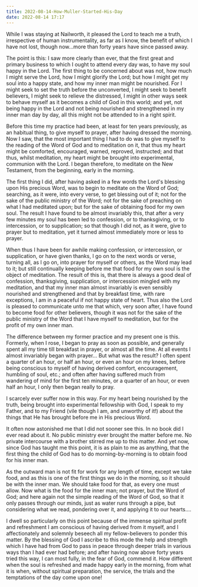 ```yaml
---
title: 2022-08-14-How-Muller-Started-His-Day
date: 2022-08-14 17:17
---
```

While I was staying at Nailworth, it pleased the Lord to teach me a truth, irrespective of human instrumentality, as far as I know, the benefit of which I have not lost, though now...more than forty years have since passed away.

The point is this: I saw more clearly than ever, that the first great and primary business to which I ought to attend every day was, to have my soul happy in the Lord. The first thing to be concerned about was not, how much I might serve the Lord, how I might glorify the Lord; but how I might get my soul into a happy state, and how my inner man might be nourished. For I might seek to set the truth before the unconverted, I might seek to benefit believers, I might seek to relieve the distressed, I might in other ways seek to behave myself as it becomes a child of God in this world; and yet, not being happy in the Lord and not being nourished and strengthened in my inner man day by day, all this might not be attended to in a right spirit.

Before this time my practice had been, at least for ten years previously, as an habitual thing, to give myself to prayer, after having dressed the morning. Now I saw, that the most important thing I had to do was to give myself to the reading of the Word of God and to meditation on it, that thus my heart might be comforted, encouraged, warned, reproved, instructed; and that thus, whilst meditation, my heart might be brought into experimental, communion with the Lord. I began therefore, to meditate on the New Testament, from the beginning, early in the morning.

The first thing I did, after having asked in a few words the Lord's blessing upon His precious Word, was to begin to meditate on the Word of God; searching, as it were, into every verse, to get blessing out of it; not for the sake of the public ministry of the Word; not for the sake of preaching on what I had meditated upon; but for the sake of obtaining food for my own soul. The result I have found to be almost invariably this, that after a very few minutes my soul has been led to confession, or to thanksgiving, or to intercession, or to supplication; so that though I did not, as it were, give to prayer but to meditation, yet it turned almost immediately more or less to prayer.

When thus I have been for awhile making confession, or intercession, or supplication, or have given thanks, I go on to the next words or verse, turning all, as I go on, into prayer for myself or others, as the Word may lead to it; but still continually keeping before me that food for my own soul is the object of meditation. The result of this is, that there is always a good deal of confession, thanksgiving, supplication, or intercession mingled with my meditation, and that my inner man almost invariably is even sensibly nourished and strengthened and that by breakfast time, with rare exceptions, I am in a peaceful if not happy state of heart. Thus also the Lord is pleased to communicate unto me that which, very soon after, I have found to become food for other believers, though it was not for the sake of the public ministry of the Word that I have myself to meditation, but for the profit of my own inner man.

The difference between my former practice and my present one is this. Formerly, when I rose, I began to pray as soon as possible, and generally spent all my time till breakfast in prayer, or almost all the time. At all events I almost invariably began with prayer… But what was the result? I often spent a quarter of an hour, or half an hour, or even an hour on my knees, before being conscious to myself of having derived comfort, encouragement, humbling of soul, etc.; and often after having suffered much from wandering of mind for the first ten minutes, or a quarter of an hour, or even half an hour, I only then began really to pray.

I scarcely ever suffer now in this way. For my heart being nourished by the truth, being brought into experimental fellowship with God, I speak to my Father, and to my Friend (vile though I am, and unworthy of it!) about the things that He has brought before me in His precious Word.

It often now astonished me that I did not sooner see this. In no book did I ever read about it. No public ministry ever brought the matter before me. No private intercourse with a brother stirred me up to this matter. And yet now, since God has taught me this point, it is as plain to me as anything, that the first thing the child of God has to do morning-by-morning is to obtain food for his inner man.

As the outward man is not fit for work for any length of time, except we take food, and as this is one of the first things we do in the morning, so it should be with the inner man. We should take food for that, as every one must allow. Now what is the food for the inner man; not prayer, but the Word of God; and here again not the simple reading of the Word of God, so that it only passes through our minds, just as water runs through a pipe, but considering what we read, pondering over it, and applying it to our hearts....

I dwell so particularly on this point because of the immense spiritual profit and refreshment I am conscious of having derived from it myself, and I affectionately and solemnly beseech all my fellow-believers to ponder this matter. By the blessing of God I ascribe to this mode the help and strength which I have had from God to pass in peace through deeper trials in various ways than I had ever had before; and after having now above forty years tried this way, I can most fully, in the fear of God, commend it. How different when the soul is refreshed and made happy early in the morning, from what it is when, without spiritual preparation, the service, the trials and the temptations of the day come upon one!